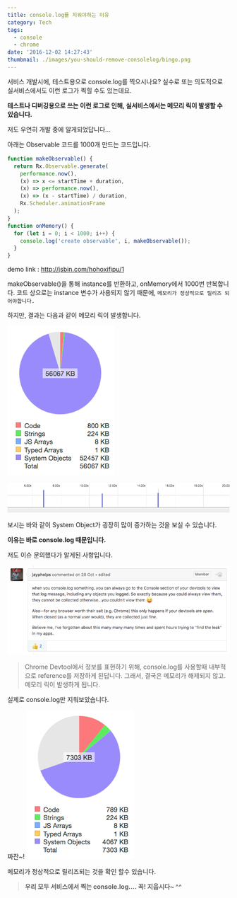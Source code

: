 ```yaml
---
title: console.log를 지워야하는 이유
category: Tech
tags:
  - console
  - chrome
date: '2016-12-02 14:27:43'
thumbnail: ./images/you-should-remove-consolelog/bingo.png
---
```


서비스 개발시에, 테스트용으로 console.log를 찍으시나요?
실수로 또는 의도적으로 실서비스에서도 이런 로그가 찍힐 수도 있는데요.

**테스트나 디버깅용으로 쓰는 이런 로그로 인해, 실서비스에서는 메모리 릭이 발생할 수 있습니다.**

저도 우연히 개발 중에 알게되었답니다...

아래는 Observable 코드를 1000개 만드는 코드입니다.

```js
function makeObservable() {
  return Rx.Observable.generate(
    performance.now(),
    (x) => x <= startTime + duration,
    (x) => performance.now(),
    (x) => (x - startTime) / duration,
    Rx.Scheduler.animationFrame
  );
}
function onMemory() {
  for (let i = 0; i < 1000; i++) {
    console.log('create observable', i, makeObservable());
  }
}
```

demo link : http://jsbin.com/hohoxifipu/1

makeObservable()을 통해 instance를 반환하고, onMemory에서 1000번 반복합니다.
코드 상으로는 instance 변수가 사용되지 않기 때문에, `메모리가 정상적으로 릴리즈 되어야합니다.`

하지만, 결과는 다음과 같이 메모리 릭이 발생합니다.

![](./images/you-should-remove-consolelog/before.png)

![](./images/you-should-remove-consolelog/memoryleak.png)

보시는 바와 같이 System Object가 굉장히 많이 증가하는 것을 보실 수 있습니다.

**이유는 바로 console.log 때문입니다.**

저도 이슈 문의했다가 알게된 사항입니다.

[![](./images/you-should-remove-consolelog/bingo.png)](https://github.com/ReactiveX/rxjs/issues/2090#issuecomment-256844948)

> Chrome Devtool에서 정보를 표현하기 위해,
> console.log를 사용할때 내부적으로 reference를 저장하게 된답니다.
> 그래서, 결국은 메모리가 해제되지 않고. 메모리 릭이 발생하게 됩니다.

실제로 console.log만 지워보았습니다.

짜잔~!
![](./images/you-should-remove-consolelog/after.png)

메모리가 정상적으로 릴리즈되는 것을 확인 할수 있습니다.

> **우리 모두 서비스에서 찍는 console.log.... 꼭! 지웁시다~ ^^**
